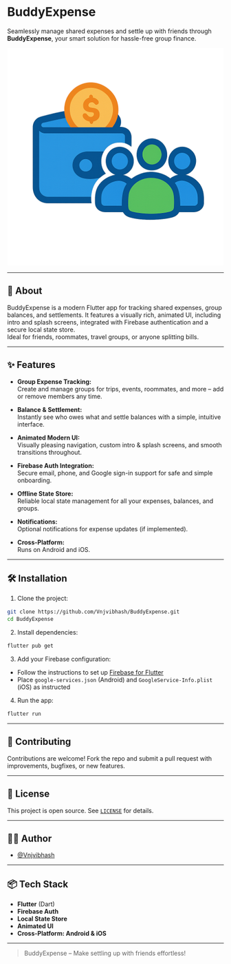 # BuddyExpense

Seamlessly manage shared expenses and settle up with friends through **BuddyExpense**, your smart solution for hassle-free group finance.

![BuddyExpense Logo](assets/images/logo.png)

---

## 🚀 About

BuddyExpense is a modern Flutter app for tracking shared expenses, group balances, and settlements. It features a visually rich, animated UI, including intro and splash screens, integrated with Firebase authentication and a secure local state store.  
Ideal for friends, roommates, travel groups, or anyone splitting bills.

---

## ✨ Features

- **Group Expense Tracking:**  
  Create and manage groups for trips, events, roommates, and more – add or remove members any time.

- **Balance & Settlement:**  
  Instantly see who owes what and settle balances with a simple, intuitive interface.

- **Animated Modern UI:**  
  Visually pleasing navigation, custom intro & splash screens, and smooth transitions throughout.

- **Firebase Auth Integration:**  
  Secure email, phone, and Google sign-in support for safe and simple onboarding.

- **Offline State Store:**  
  Reliable local state management for all your expenses, balances, and groups.

- **Notifications:**  
  Optional notifications for expense updates (if implemented).

- **Cross-Platform:**  
  Runs on Android and iOS.

<!-- --- -->

<!-- ## 📸 Screenshots -->

<!-- Add your own screenshots here -->
<!-- ![Screenshot1](screenshots/screen1.png) -->
<!-- ![Screenshot2](screenshots/screen2.png) -->

---

## 🛠️ Installation

1. Clone the project:
```bash
git clone https://github.com/Vnjvibhash/BuddyExpense.git
cd BuddyExpense
```

2. Install dependencies:
```bash
flutter pub get
```

3. Add your Firebase configuration:
- Follow the instructions to set up [Firebase for Flutter](https://firebase.flutter.dev/docs/overview)
- Place `google-services.json` (Android) and `GoogleService-Info.plist` (iOS) as instructed

4. Run the app:
```bash
flutter run
```

---

## 🤝 Contributing

Contributions are welcome! Fork the repo and submit a pull request with improvements, bugfixes, or new features.

---

## 📄 License

This project is open source. See [`LICENSE`](LICENSE) for details.

---

## 🙋‍♂️ Author

- [@Vnjvibhash](https://github.com/Vnjvibhash)

---

## 📦 Tech Stack

- **Flutter** (Dart)
- **Firebase Auth**
- **Local State Store**
- **Animated UI**
- **Cross-Platform: Android & iOS**

---

> BuddyExpense – Make settling up with friends effortless!



